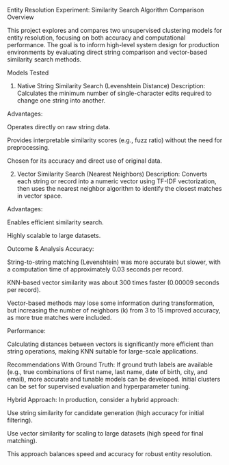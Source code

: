 Entity Resolution Experiment: Similarity Search Algorithm Comparison Overview


This project explores and compares two unsupervised clustering models for entity resolution, focusing on both accuracy and computational performance. The goal is to inform high-level system design for production environments by evaluating direct string comparison and vector-based similarity search methods.

Models Tested
1. Native String Similarity Search (Levenshtein Distance)
Description:
Calculates the minimum number of single-character edits required to change one string into another.

Advantages:

Operates directly on raw string data.

Provides interpretable similarity scores (e.g., fuzz ratio) without the need for preprocessing.

Chosen for its accuracy and direct use of original data.

2. Vector Similarity Search (Nearest Neighbors)
Description:
Converts each string or record into a numeric vector using TF-IDF vectorization, then uses the nearest neighbor algorithm to identify the closest matches in vector space.

Advantages:

Enables efficient similarity search.

Highly scalable to large datasets.

Outcome & Analysis
Accuracy:

String-to-string matching (Levenshtein) was more accurate but slower, with a computation time of approximately 0.03 seconds per record.

KNN-based vector similarity was about 300 times faster (0.00009 seconds per record).

Vector-based methods may lose some information during transformation, but increasing the number of neighbors (k) from 3 to 15 improved accuracy, as more true matches were included.

Performance:

Calculating distances between vectors is significantly more efficient than string operations, making KNN suitable for large-scale applications.

Recommendations
With Ground Truth:
If ground truth labels are available (e.g., true combinations of first name, last name, date of birth, city, and email), more accurate and tunable models can be developed. Initial clusters can be set for supervised evaluation and hyperparameter tuning.

Hybrid Approach:
In production, consider a hybrid approach:

Use string similarity for candidate generation (high accuracy for initial filtering).

Use vector similarity for scaling to large datasets (high speed for final matching).

This approach balances speed and accuracy for robust entity resolution.
